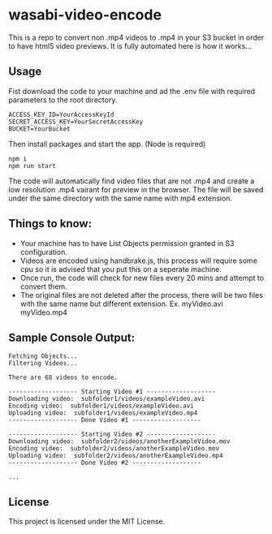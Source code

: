 # wasabi-video-encode
This is a repo to convert non .mp4 videos to .mp4 in your S3 bucket in order to have html5 video previews. It is fully automated here is how it works...

## Usage
Fist download the code to your machine and ad the .env file with required parameters to the root directory.
```.env
ACCESS_KEY_ID=YourAccessKeyId
SECRET_ACCESS_KEY=YourSecretAccessKey
BUCKET=YourBucket
```
Then install packages and start the app. (Node is required)
```node
npm i
npm run start
```
The code will automatically find video files that are not .mp4 and create a low resolution .mp4 vairant for preview in the browser. The file will be saved under the same directory with the same name with mp4 extension.

## Things to know: 
- Your machine has to have List Objects permission granted in S3 configuration.
- Videos are encoded using handbrake.js, this process will require some cpu so it is advised that you put this on a seperate machine.
- Once run, the code will check for new files every 20 mins and attempt to convert them.
- The original files are not deleted after the process, there will be two files with the same name but different extension. Ex. myVideo.avi myVideo.mp4

## Sample Console Output: 
```
Fetching Objects...
Filtering Videos...

There are 68 videos to encode.

------------------- Starting Video #1 -------------------      
Downloading video:  subfolder1/videos/exampleVideo.avi
Encoding video:  subfolder1/videos/exampleVideo.avi
Uploading video:  subfolder1/videos/exampleVideo.mp4
------------------- Done Video #1 -------------------

------------------- Starting Video #2 -------------------      
Downloading video:  subfolder2/videos/anotherExampleVideo.mov
Encoding video:  subfolder2/videos/anotherExampleVideo.mov
Uploading video:  subfolder2/videos/anotherExampleVideo.mp4
------------------- Done Video #2 -------------------

...
```

## License
This project is licensed under the MIT License.
